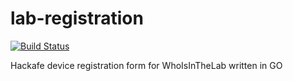 lab-registration
================

[![Build Status](https://travis-ci.org/ironsteel/lab-registration.png?branch=master)](https://travis-ci.org/ironsteel/lab-registration)

Hackafe device registration form for WhoIsInTheLab written in GO 
